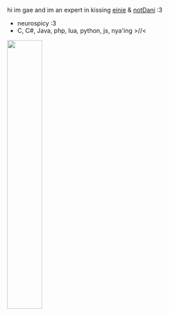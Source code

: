 
hi im gae and im an expert in kissing [einie](https://github.com/eingorz) & [notDani](https://github.com/notdanatall) :3

- neurospicy :3
- C, C#, Java, php, lua, python, js, nya'ing >//<

<img width="40%" src="https://media.discordapp.net/attachments/1017058503707336747/1370514600365391902/wNiZNhK.png?ex=681fc6af&is=681e752f&hm=7827eff0d0f41a2bb8c9fe68957b02b58aeefc0132a7e673e9610b8b6cff9510&=&format=webp&quality=lossless">
